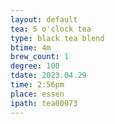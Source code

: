 ```yaml
---
layout: default
tea: 5 o'clock tea
type: black tea blend
btime: 4m
brew_count: 1
degree: 100
tdate: 2023.04.29
time: 2:56pm
place: essen
ipath: tea00073
---
```

